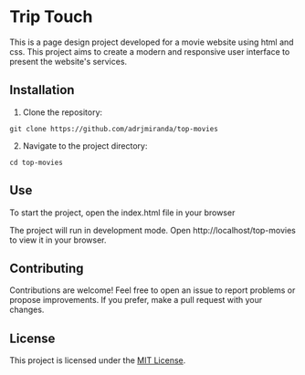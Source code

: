 # Trip Touch

This is a page design project developed for a movie website using html and css. This project aims to create a modern and responsive user interface to present the website's services.

## Installation

1. Clone the repository:

```
git clone https://github.com/adrjmiranda/top-movies
```

2. Navigate to the project directory:

```
cd top-movies
```

## Use

To start the project, open the index.html file in your browser

The project will run in development mode. Open http://localhost/top-movies to view it in your browser.

## Contributing

Contributions are welcome! Feel free to open an issue to report problems or propose improvements. If you prefer, make a pull request with your changes.

## License

This project is licensed under the [MIT License](LICENSE).
